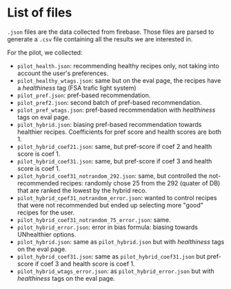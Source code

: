# List of files

`.json` files are the data collected from firebase. Those files are parsed to generate a `.csv` file containing all the results we are interested in.


For the pilot, we collected:

* `pilot_health.json`: recommending healthy recipes only, not taking into account the user's preferences.
* `pilot_healthy_wtags.json`: same but on the eval page, the recipes have a _healthiness_ tag (FSA trafic light system) 
* `pilot_pref.json`: pref-based recommendation.
* `pilot_pref2.json`: second batch of pref-based recommendation.
* `pilot_pref_wtags.json`: pref-based recommendation with _healthiness_ tags on eval page.
* `pilot_hybrid.json`: biasing pref-based recommendation towards healthier recipes. Coefficients for pref score and health scores are both 1.
* `pilot_hybrid_coef21.json`: same, but pref-score if coef 2 and health score is coef 1.
* `pilot_hybrid_coef31.json`: same, but pref-score if coef 3 and health score is coef 1.
* `pilot_hybrid_coef31_notrandom_292.json`: same, but controlled the not-recommended recipes: randomly chose 25 from the 292 (quater of DB) that are ranked the lowest by the hybrid reco.
* `pilot_hybrid_cpef31_notrandom_error.json`: wanted to control recipes that were not recommended but ended up selecting more "good" recipes for the user.
* `pilot_hybrid_coef31_notrandom_75_error.json`: same.
* `pilot_hybrid_error.json`: error in bias formula: biasing towards UNhealthier options.
* `pilot_hybrid.json`: same as `pilot_hybrid.json` but with _healthiness_ tags on the eval page.
* `pilot_hybrid_coef31.json`: same as `pilot_hybrid_coef31.json` but pref-score if coef 3 and health score is coef 1.
* `pilot_hybrid_wtags_error.json`: as `pilot_hybrid_error.json` but with _healthiness_ tags on the eval page.
